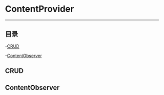 # ContentProvider

---

> 


## 目录

-[CRUD](#CRUD)

-[ContentObserver](#ContentObserver)

## CRUD

## ContentObserver